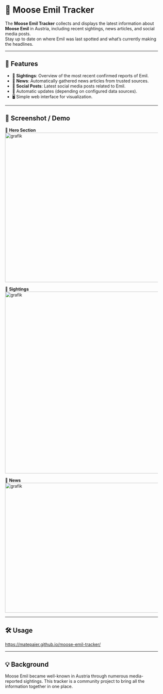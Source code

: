# 🦌 Moose Emil Tracker

The **Moose Emil Tracker** collects and displays the latest information about **Moose Emil** in Austria, including recent sightings, news articles, and social media posts.  
Stay up to date on where Emil was last spotted and what’s currently making the headlines.  

---

## 🚀 Features
- 📍 **Sightings**: Overview of the most recent confirmed reports of Emil.  
- 📰 **News**: Automatically gathered news articles from trusted sources.  
- 💬 **Social Posts**: Latest social media posts related to Emil.  
- 🔄 Automatic updates (depending on configured data sources).  
- 🖥️ Simple web interface for visualization.  

---

## 📸 Screenshot / Demo
🦌 **Hero Section**
<img width="1607" height="492" alt="grafik" src="https://github.com/user-attachments/assets/748f4b4d-8d7a-4863-abe7-90d4b2adccb3" />

📍 **Sightings**
<img width="1585" height="598" alt="grafik" src="https://github.com/user-attachments/assets/40ecc190-9869-423a-8c14-11a1f5f94038" />

📰 **News**
<img width="1595" height="427" alt="grafik" src="https://github.com/user-attachments/assets/69bdbbf0-5cf7-4eb8-98a6-827cb7feb56f" />


---

## 🛠️ Usage
https://matepaier.github.io/moose-emil-tracker/

---

## 💡 Background

Moose Emil became well-known in Austria through numerous media-reported sightings.
This tracker is a community project to bring all the information together in one place.
